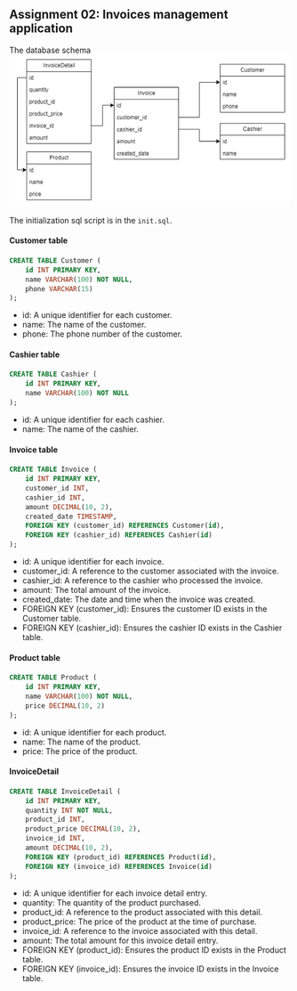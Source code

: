 ## Assignment 02: Invoices management application
The database schema
![alt text](image.png)

The initialization sql script is in the `init.sql`.

#### Customer table
```sql
CREATE TABLE Customer (
    id INT PRIMARY KEY,
    name VARCHAR(100) NOT NULL,
    phone VARCHAR(15)
);
```
- id: A unique identifier for each customer.
- name: The name of the customer.
- phone: The phone number of the customer.

#### Cashier table
```sql
CREATE TABLE Cashier (
    id INT PRIMARY KEY,
    name VARCHAR(100) NOT NULL
);
```
- id: A unique identifier for each cashier.
- name: The name of the cashier.

#### Invoice table
```sql
CREATE TABLE Invoice (
    id INT PRIMARY KEY,
    customer_id INT,
    cashier_id INT,
    amount DECIMAL(10, 2),
    created_date TIMESTAMP,
    FOREIGN KEY (customer_id) REFERENCES Customer(id),
    FOREIGN KEY (cashier_id) REFERENCES Cashier(id)
);
```
- id: A unique identifier for each invoice.
- customer_id: A reference to the customer associated with the invoice.
- cashier_id: A reference to the cashier who processed the invoice.
- amount: The total amount of the invoice.
- created_date: The date and time when the invoice was created.
- FOREIGN KEY (customer_id): Ensures the customer ID exists in the Customer table.
- FOREIGN KEY (cashier_id): Ensures the cashier ID exists in the Cashier table.

#### Product table
```sql
CREATE TABLE Product (
    id INT PRIMARY KEY,
    name VARCHAR(100) NOT NULL,
    price DECIMAL(10, 2)
);
```
- id: A unique identifier for each product.
- name: The name of the product.
- price: The price of the product.

#### InvoiceDetail
```sql
CREATE TABLE InvoiceDetail (
    id INT PRIMARY KEY,
    quantity INT NOT NULL,
    product_id INT,
    product_price DECIMAL(10, 2),
    invoice_id INT,
    amount DECIMAL(10, 2),
    FOREIGN KEY (product_id) REFERENCES Product(id),
    FOREIGN KEY (invoice_id) REFERENCES Invoice(id)
);
```
- id: A unique identifier for each invoice detail entry.
- quantity: The quantity of the product purchased.
- product_id: A reference to the product associated with this detail.
- product_price: The price of the product at the time of purchase.
- invoice_id: A reference to the invoice associated with this detail.
- amount: The total amount for this invoice detail entry.
- FOREIGN KEY (product_id): Ensures the product ID exists in the Product table.
- FOREIGN KEY (invoice_id): Ensures the invoice ID exists in the Invoice table.